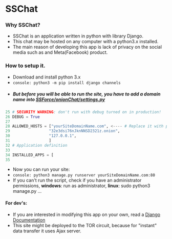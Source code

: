 # SSChat


### Why SSChat?
- SSChat is an application written in python with library Django.
- This chat may be hosted on any computer with a python3.x installed.
- The main reason of developing this app is lack of privacy on the social media such as and Meta(Facebook) product.

### How to setup it.
- Download and install python 3.x
- ```console: python3 -m pip install django channels```
- ##### But before you will be able to run the site, you have to add a domain name into _[SSForce/onionChat/settings.py]()_
```python 
25 # SECURITY WARNING: don't run with debug turned on in production!
26 DEBUG = True
27 
28 ALLOWED_HOSTS = ["yourSiteDomainName.com", <---- # Replace it with proper data
29                 "32e3dsi76nJknNNSD2321z.onion",
30                 "127.0.0.1",
31                 ]
32 # Application definition
33
34 INSTALLED_APPS = [
35
```

- Now you can run your site:
- ```console: python3 manage.py runserver yourSiteDomainName.com:80``` 
- If you can't run the script, check if you have an administrator permissions, **windows**: run as administrator, **linux**: sudo python3 manage.py ... 


#### For dev's:
- If you are interested in modifying this app on your own, read a [Django Documentation](https://docs.djangoproject.com/en/4.0/)
- This site might be deployed to the TOR circuit, because for "instant" data transfer it uses Ajax server.
